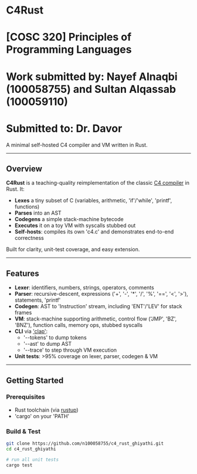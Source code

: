 # C4Rust
# [COSC 320] Principles of Programming Languages
# Work submitted by: Nayef Alnaqbi (100058755) and Sultan Alqassab (100059110)
# Submitted to: Dr. Davor

A minimal self-hosted C4 compiler and VM written in Rust.

---

## Overview

**C4Rust** is a teaching-quality reimplementation of the classic [C4 compiler](c4.c) in Rust. It:

- **Lexes** a tiny subset of C (variables, arithmetic, 'if'/'while', 'printf', functions)  
- **Parses** into an AST  
- **Codegens** a simple stack-machine bytecode  
- **Executes** it on a toy VM with syscalls stubbed out  
- **Self-hosts**: compiles its own 'c4.c' and demonstrates end-to-end correctness  

Built for clarity, unit-test coverage, and easy extension.

---

## Features

- **Lexer**: identifiers, numbers, strings, operators, comments  
- **Parser**: recursive-descent, expressions ('+', '-', '*', '/', '%', '==', '<', '>'), statements, 'printf'  
- **Codegen**: AST to 'Instruction' stream, including 'ENT'/'LEV' for stack frames  
- **VM**: stack-machine supporting arithmetic, control flow ('JMP', 'BZ', 'BNZ'), function calls, memory ops, stubbed syscalls  
- **CLI** via ['clap'](https://crates.io/crates/clap):  
  - '--tokens' to dump tokens  
  - '--ast' to dump AST  
  - '--trace' to step through VM execution  
- **Unit tests**: >95% coverage on lexer, parser, codegen & VM  

---

## Getting Started

### Prerequisites

- Rust toolchain (via [rustup](https://rustup.rs))  
- 'cargo' on your 'PATH'

### Build & Test

```bash
git clone https://github.com/n100058755/c4_rust_ghiyathi.git
cd c4_rust_ghiyathi

# run all unit tests
cargo test
